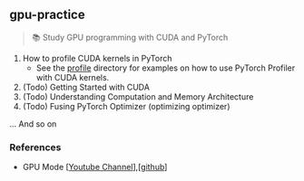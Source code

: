 ## gpu-practice 
> 📚 Study GPU programming with CUDA and PyTorch

1. How to profile CUDA kernels in PyTorch
   - See the [profile](./profile/) directory for examples on how to use PyTorch Profiler with CUDA kernels.
2. (Todo) Getting Started with CUDA
3. (Todo) Understanding Computation and Memory Architecture
4. (Todo) Fusing PyTorch Optimizer (optimizing optimizer)

... And so on


### References
- GPU Mode [[Youtube Channel](https://www.youtube.com/@GPUMODE)],[[github](https://github.com/gpu-mode/lectures)]
